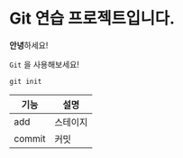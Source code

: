 # Git 연습 프로젝트입니다.

**안녕**하세요!

`Git` 을 사용해보세요!

```
git init
```

|기능|설명|
|---|---|
|add|스테이지|
|commit|커밋|

